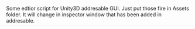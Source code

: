 Some edtior script for Unity3D addresable GUI.
Just put those fire in Assets folder.
It will change in inspector window that has been added in addresable.
